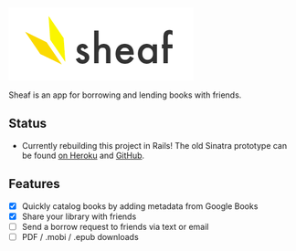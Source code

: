 ![Sheaf Logo](/app/assets/images/sheaf-low-res.png)

Sheaf is an app for borrowing and lending books with friends. 

## Status
- Currently rebuilding this project in Rails! The old Sinatra prototype can be found [on Heroku](https://sheaf-books.herokuapp.com/) and [GitHub](https://github.com/camillevilla/sheaf/tree/master).

## Features
- [x] Quickly catalog books by adding metadata from Google Books
- [x] Share your library with friends
- [ ] Send a borrow request to friends via text or email
- [ ] PDF / .mobi / .epub downloads
